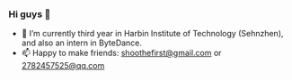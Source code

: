 ### Hi guys 👋 

- 🔭 I’m currently third year in Harbin Institute of Technology (Sehnzhen), and also an intern in ByteDance.
- 📫 Happy to make friends: shoothefirst@gmail.com or 2782457525@qq.com





